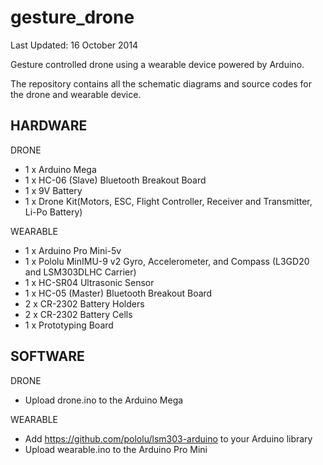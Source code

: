 gesture_drone
=============
Last Updated: 16 October 2014

Gesture controlled drone using a wearable device powered by Arduino.

The repository contains all the schematic diagrams and source codes for the drone and wearable device.

HARDWARE
--------------
DRONE
- 1 x Arduino Mega
- 1 x HC-06 (Slave) Bluetooth Breakout Board
- 1 x 9V Battery
- 1 x Drone Kit(Motors, ESC, Flight Controller, Receiver and Transmitter, Li-Po Battery)

WEARABLE
- 1 x Arduino Pro Mini-5v
- 1 x Pololu MinIMU-9 v2 Gyro, Accelerometer, and Compass (L3GD20 and LSM303DLHC Carrier)
- 1 x HC-SR04 Ultrasonic Sensor
- 1 x HC-05 (Master) Bluetooth Breakout Board
- 2 x CR-2302 Battery Holders
- 2 x CR-2302 Battery Cells
- 1 x Prototyping Board
    
    
SOFTWARE
--------------
DRONE
- Upload drone.ino to the Arduino Mega
  
WEARABLE
- Add https://github.com/pololu/lsm303-arduino to your Arduino library
- Upload wearable.ino to the Arduino Pro Mini
    
